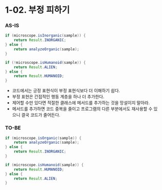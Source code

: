 # 1-02. 부정 피하기

### AS-IS

```java
if (microscope.isInorganic(sample)) {
    return Result.INORGANIC;
} else {
    return analyzeOrganic(sample);
}

if (!microscope.isHumanoid(sample)) {
    return Result.ALIEN;
} else {
    return Result.HUMANOID;
}
```

- 코드에서는 긍정 표현식이 부정 표현식보다 더 이해하기 쉽다.
- 부정 표현은 간접적인 행동 계층을 하나 더 추가한다.
- 제어할 수만 있다면 적절한 클래스에 메서드를 추가하는 것을 망설이지 말아라.
- 메서드를 추가하면 코드 중복을 줄이고 프로그램의 다른 부분에서도 재사용할 수 있으니 결국 코드가 줄어든다.

### TO-BE

```java
if (microscope.isOrganic(sample)) {
    return analyzeOrganic(sample);
} else {
    return Result.INORGANIC;
}

if (microscope.isHumanoid(sample)) {
    return Result.HUMANOID;
} else {
    return Result.ALIEN;
}
```
